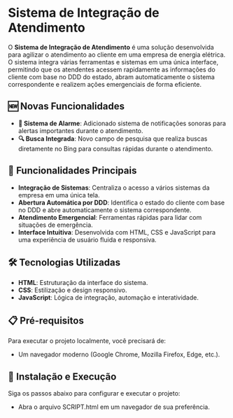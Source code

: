 # Sistema de Integração de Atendimento

O **Sistema de Integração de Atendimento** é uma solução desenvolvida para agilizar o atendimento ao cliente em uma empresa de energia elétrica. O sistema integra várias ferramentas e sistemas em uma única interface, permitindo que os atendentes acessem rapidamente as informações do cliente com base no DDD do estado, abram automaticamente o sistema correspondente e realizem ações emergenciais de forma eficiente.

## 🆕 Novas Funcionalidades

- **🔔 Sistema de Alarme**: Adicionado sistema de notificações sonoras para alertas importantes durante o atendimento.
- **🔍 Busca Integrada**: Novo campo de pesquisa que realiza buscas diretamente no Bing para consultas rápidas durante o atendimento.

## 🚀 Funcionalidades Principais

- **Integração de Sistemas**: Centraliza o acesso a vários sistemas da empresa em uma única tela.
- **Abertura Automática por DDD**: Identifica o estado do cliente com base no DDD e abre automaticamente o sistema correspondente.
- **Atendimento Emergencial**: Ferramentas rápidas para lidar com situações de emergência.
- **Interface Intuitiva**: Desenvolvida com HTML, CSS e JavaScript para uma experiência de usuário fluida e responsiva.

## 🛠️ Tecnologias Utilizadas

- **HTML**: Estruturação da interface do sistema.
- **CSS**: Estilização e design responsivo.
- **JavaScript**: Lógica de integração, automação e interatividade.

## 📋 Pré-requisitos

Para executar o projeto localmente, você precisará de:

- Um navegador moderno (Google Chrome, Mozilla Firefox, Edge, etc.).

## 🔧 Instalação e Execução

Siga os passos abaixo para configurar e executar o projeto:


- Abra o arquivo SCRIPT.html em um navegador de sua preferência.